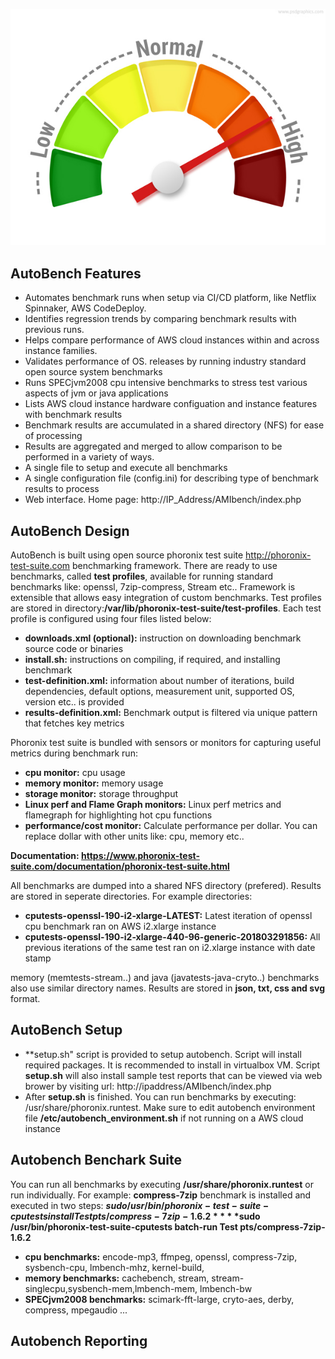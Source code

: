![AutoBench](performance-meter.jpg)

## AutoBench Features

- Automates benchmark runs when setup via CI/CD platform, like Netflix Spinnaker, AWS CodeDeploy.
- Identifies regression trends by comparing benchmark results with previous runs. 
- Helps compare performance of AWS cloud instances within and across instance families.
- Validates performance of OS. releases by running industry standard open source system benchmarks
- Runs SPECjvm2008 cpu intensive benchmarks to stress test various aspects of jvm or java applications
- Lists AWS cloud instance hardware configuation and instance features with benchmark results
- Benchmark results are accumulated in a shared directory (NFS) for ease of processing
- Results are aggregated and merged to allow comparison to be performed in a variety of ways.
- A single file to setup and execute all benchmarks
- A single configuration file (config.ini) for describing type of benchmark results to process
- Web interface. Home page: http://IP_Address/AMIbench/index.php

## AutoBench Design
AutoBench is built using open source phoronix test suite http://phoronix-test-suite.com benchmarking framework. There are ready to use benchmarks, called **test profiles**, available for running standard benchmarks like: openssl, 7zip-compress, Stream etc.. Framework is extensible that allows easy integration of custom benchmarks. Test profiles are stored in directory:**/var/lib/phoronix-test-suite/test-profiles**. Each test profile is configured using four files listed below:
- **downloads.xml (optional):**  instruction on downloading benchmark source code or binaries 
- **install.sh:** instructions on compiling, if required,  and installing benchmark 
- **test-definition.xml:** information about number of iterations, build dependencies, default options, measurement unit, supported OS, version etc.. is provided
- **results-definition.xml:** Benchmark output is filtered via unique pattern that fetches key metrics

Phoronix test suite is bundled with sensors or monitors for capturing useful metrics during benchmark run:
- **cpu monitor:** cpu usage
- **memory monitor:** memory usage
- **storage monitor:** storage throughput 
- **Linux perf and Flame Graph  monitors:** Linux perf metrics and flamegraph for highlighting hot cpu functions
- **performance/cost monitor:** Calculate performance per dollar. You can replace dollar with other units like: cpu, memory etc..

**Documentation: https://www.phoronix-test-suite.com/documentation/phoronix-test-suite.html**

All benchmarks are dumped into a shared NFS directory (prefered). Results are stored in seperate directories. For example directories:
- **cputests-openssl-190-i2-xlarge-LATEST:** Latest iteration of openssl cpu benchmark ran on AWS i2.xlarge instance 
- **cputests-openssl-190-i2-xlarge-440-96-generic-201803291856:** All previous iterations of the same test ran on i2.xlarge instance with date stamp 

memory (memtests-stream..) and java (javatests-java-cryto..) benchmarks also use similar directory names. Results are stored in **json, txt, css and svg** format.

## AutoBench Setup

- **setup.sh" script is provided to setup autobench. Script will install required packages. It is recommended to install in virtualbox VM. Script **setup.sh** will also install sample test reports that can be viewed via web brower by visiting url: http://ipaddress/AMIbench/index.php
- After **setup.sh** is finished. You can run benchmarks by executing: /usr/share/phoronix.runtest. Make sure to edit autobench environment file **/etc/autobench_environment.sh** if not running on a AWS cloud instance

## Autobench Benchark Suite
You can run all benchmarks by executing **/usr/share/phoronix.runtest** or run individually. For example:
**compress-7zip** benchmark is installed and executed in two steps:
  **$sudo /usr/bin/phoronix-test-suite-cputests install Test pts/compress-7zip-1.6.2**
  **$sudo /usr/bin/phoronix-test-suite-cputests batch-run Test pts/compress-7zip-1.6.2**

- **cpu benchmarks:** encode-mp3, ffmpeg, openssl, compress-7zip, sysbench-cpu, lmbench-mhz, kernel-build,
- **memory benchmarks:** cachebench, stream, stream-singlecpu,sysbench-mem,lmbench-mem, lmbench-bw
- **SPECjvm2008 benchmarks:** scimark-fft-large, cryto-aes, derby, compress, mpegaudio ...

## Autobench Reporting

